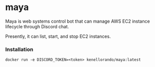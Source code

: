 # maya

Maya is web systems control bot that can manage AWS EC2 instance lifecycle through Discord chat.

Presently, it can list, start, and stop EC2 instances.

### Installation
```
docker run -e DISCORD_TOKEN=<token> kenellorando/maya:latest
```

